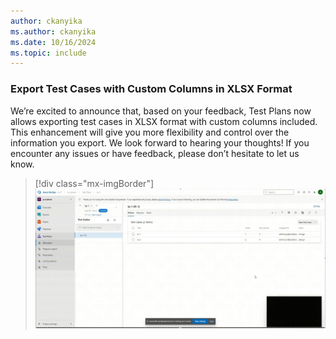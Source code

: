```yaml
---
author: ckanyika
ms.author: ckanyika
ms.date: 10/16/2024
ms.topic: include
---
```


### Export Test Cases with Custom Columns in XLSX Format

We’re excited to announce that, based on your feedback, Test Plans now allows exporting test cases in XLSX format with custom columns included. This enhancement will give you more flexibility and control over the information you export. We look forward to hearing your thoughts! If you encounter any issues or have feedback, please don’t hesitate to let us know.

> [!div class="mx-imgBorder"]
> ![Gif to demo Pipeline Integration for Test Case Execution.](../../media/246-testplans-01.gif "gif to Pipeline Integration for Test Case Execution")


